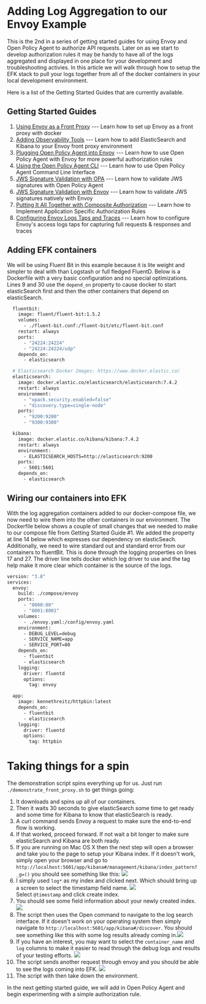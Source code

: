 # Adding Log Aggregation to our Envoy Example

This is the 2nd in a series of getting started guides for using Envoy and Open Policy Agent to authorize API requests. Later on as we start to develop authorization rules it may be handy to have all of the logs aggregated and displayed in one place for your development and troubleshooting activies. In this article we will walk through how to setup the EFK stack to pull your logs together from all of the docker containers in your local development environment. 

Here is a list of the Getting Started Guides that are currently available.

## Getting Started Guides

1. [Using Envoy as a Front Proxy](../01_front_proxy/README.md) --- Learn how to set up Envoy as a front proxy with docker
1. [Adding Observability Tools](../02_front_proxy_kibana/README.md) --- Learn how to add ElasticSearch and Kibana to your Envoy front proxy environment
1. [Plugging Open Policy Agent into Envoy](../03_opa_integration/README.md) --- Learn how to use Open Policy Agent with Envoy for more powerful authorization rules
1. [Using the Open Policy Agent CLI](../04_opa_cli/README.md) --- Learn how to use Open Policy Agent Command Line Interface
1. [JWS Signature Validation with OPA](../05_opa_validate_jws/README.md) --- Learn how to validate JWS signatures with Open Policy Agent
1. [JWS Signature Validation with Envoy](../06_envoy_validate_jws/README.md) --- Learn how to validate JWS signatures natively with Envoy
1. [Putting It All Together with Composite Authorization](../07_opa_validate_method_uri/README.md) --- Learn how to Implement Application Specific Authorization Rules
1. [Configuring Envoy Logs Taps and Traces](../08_log_taps_traces/README.md) --- Learn how to configure Envoy's access logs taps for capturing full requests & responses and traces

## Adding EFK containers

We will be using Fluent Bit in this example because it is lite weight and simpler to deal with than Logstash or full fledged FluentD. Below is a Dockerfile with a very basic configuration and no special optimizations. Lines 9 and 30 use the `depend_on` property to cause docker to start elasticSearch first and then the other containers that depend on elasticSearch. 

``` Dockerfile
  fluentbit:
    image: fluent/fluent-bit:1.5.2 
    volumes:
      - ./fluent-bit.conf:/fluent-bit/etc/fluent-bit.conf
    restart: always
    ports:
      - "24224:24224"
      - "24224:24224/udp"
    depends_on:
      - elasticsearch

  # Elasticsearch Docker Images: https://www.docker.elastic.co/
  elasticsearch:
    image: docker.elastic.co/elasticsearch/elasticsearch:7.4.2
    restart: always
    environment:
      - "xpack.security.enabled=false"
      - "discovery.type=single-node"
    ports:
      - "9200:9200"
      - "9300:9300"

  kibana:
    image: docker.elastic.co/kibana/kibana:7.4.2
    restart: always
    environment:
      - ELASTICSEARCH_HOSTS=http://elasticsearch:9200
    ports:
      - 5601:5601
    depends_on:
      - elasticsearch
```

## Wiring our containers into EFK

With the log aggregation containers added to our docker-compose file, we now need to wire them into the other containers in our environment. The Dockerfile below shows a couple of small changes that we needed to make to our compose file from Getting Started Guide #1. We added the property at line 14 below which expresses our dependency on elasticSeach. Additionally, we need to wire standard out and standard error from our containers to fluentBit. This is done through the logging properties on lines 17 and 27. The driver line tells docker which log driver to use and the tag help make it more clear which container is the source of the logs. 

``` Dockerfile
version: "3.8"
services:
  envoy:
    build: ./compose/envoy
    ports:
      - "8080:80"
      - "8001:8001"
    volumes:
      - ./envoy.yaml:/config/envoy.yaml
    environment:
      - DEBUG_LEVEL=debug
      - SERVICE_NAME=app
      - SERVICE_PORT=80
    depends_on:
      - fluentbit
      - elasticsearch
    logging:
      driver: fluentd
      options:
        tag: envoy

  app:
    image: kennethreitz/httpbin:latest
    depends_on:
      - fluentbit
      - elasticsearch
    logging:
      driver: fluentd
      options:
        tag: httpbin
```

# Taking things for a spin

The demonstration script spins everything up for us. Just run `./demonstrate_front_proxy.sh` to get things going:
1. It downloads and spins up all of our containers. 
1. Then it waits 30 seconds to give elasticSearch some time to get ready and some time for Kibana to know that elasticSearch is ready. 
1. A curl command sends Envoy a request to make sure the end-to-end flow is working. 
1. If that worked, proceed forward. If not wait a bit longer to make sure elasticSearch and Kibana are both ready.
1. If you are running on Mac OS X then the next step will open a browser and take you to the page to setup your Kibana index. If it doesn't work, simply open your browser and go to `http://localhost:5601/app/kibana#/management/kibana/index_pattern?_g=()` you should see something like this:     <img class="special-img-class" src="https://helpfulbadger.github.io/img/2020/08/02_Kibana_index_pattern_1.png" /><br>
1. I simply used `log*` as my index and clicked next. Which should bring up a screen to select the timestamp field name. <img class="special-img-class" src="https://helpfulbadger.github.io/img/2020/08/02_Kibana_index_pattern_2.png" /><br> Select `@timestamp` and click create index. 
1. You should see some field information about your newly created index. <img class="special-img-class" src="https://helpfulbadger.github.io/img/2020/08/02_Kibana_index_pattern_3.png" /><br>
1. The script then uses the Open command to navigate to the log search interface. If it doesn't work on your operating system then simply navigate to `http://localhost:5601/app/kibana#/discover`. You should see something like this with some log results already coming in.<img class="special-img-class" src="https://helpfulbadger.github.io/img/2020/08/02_Kibana_results_coming_in.png" /><br>
1. If you have an interest, you may want to select the `container_name` and `log` columns to make it easier to read through the debug logs and results of your testing efforts.  <img class="special-img-class" src="https://helpfulbadger.github.io/img/2020/08/02_Kibana_select_columns.png" /><br>
1. The script sends another request through envoy and you should be able to see the logs coming into EFK. <img class="special-img-class" src="https://helpfulbadger.github.io/img/2020/08/02_Kibana_z_Envoy_request.png" /><br>
1. The script with then take down the environment. 

In the next getting started guide, we will add in Open Policy Agent and begin experimenting with a simple authorization rule. 
